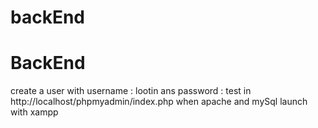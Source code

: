 # backEnd
# BackEnd
create a user with username : lootin ans password : test in http://localhost/phpmyadmin/index.php when apache and mySql launch with xampp
